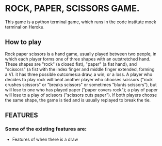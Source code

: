 # ROCK, PAPER, SCISSORS GAME.

This game is a python terminal game, which runs in the code institute mock 
terminal on Heroku.


## How to play


Rock paper scissors is a hand game, usually played between two people, in which 
each player forms one of three shapes with an outstretched hand. These shapes are 
"rock" (a closed fist), "paper" (a flat hand), and "scissors" 
(a fist with the index finger and middle finger extended, forming a V).
it has three possible outcomes:a draw, a win, or a loss. A player who decides to
play rock will beat another player who chooses scissors ("rock crushes scissors"
or "breaks scissors" or sometimes "blunts scissors"), but will lose to one who has 
played paper ("paper covers rock"); a play of paper will lose to a play of scissors
("scissors cuts paper"). If both players choose the same shape, the game is tied
and is usually replayed to break the tie.


## FEATURES
### Some of the existing features are:
* Features of when there is a draw

